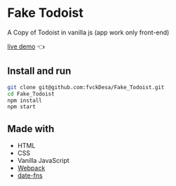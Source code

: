 # Fake Todoist

A Copy of Todoist in vanilla js (app work only front-end)

[live demo](https://fvckdesa.github.io/Fake_Todoist/) :point_left:

## Install and run

```bash
git clone git@github.com:fvckDesa/Fake_Todoist.git
cd Fake_Todoist
npm install
npm start
```

## Made with

- HTML
- CSS
- Vanilla JavaScript
- [Webpack](https://webpack.js.org/)
- [date-fns](https://date-fns.org/)
